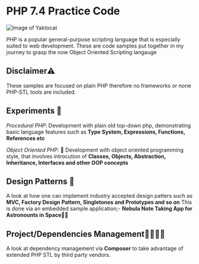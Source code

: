 
# PHP 7.4 Practice Code

![Image of Yaktocat](https://www.php.net/images/logos/new-php-logo.png)

PHP is a popular general-purpose scripting language that is especially suited to web development.
These are code samples put together in my journey to grasp  the now Object Oriented Scripting langauge

## Disclaimer⚠️
These samples are focused on plain PHP therefore no frameworks or none PHP-STL tools are included.

## Experiments 🔬
*Procedural PHP*:
Development with plain old top-down php, demonstrating basic language features such as **Type System, Expressions, Functions, References etc**

*Object Oriented PHP*: 🎄
Development with object oriented programming style, that involves introcution of **Classes, Objects, Abstraction, Inheritance, Interfaces and other OOP concepts**

## Design Patterns 🛫
A look at how one can implement industry accepted design patters such as **MVC, Factory Design Pattern, Singletones and Prototypes and so on**
This is done via an embedded sample application;- **Nebula Note Taking App for Astronounts in Space**🧑‍🚀

## Project/Dependencies Management👨‍💼👩‍💼
A look at dependency management via **Composer** to take advantage of extended PHP STL by third party vendors.
